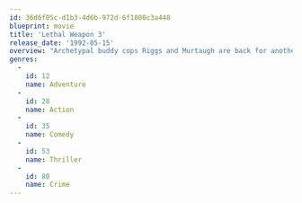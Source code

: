 ```yaml
---
id: 36d6f05c-d1b3-4d6b-972d-6f1800c3a448
blueprint: movie
title: 'Lethal Weapon 3'
release_date: '1992-05-15'
overview: "Archetypal buddy cops Riggs and Murtaugh are back for another round of high-stakes action, this time setting their collective sights on bringing down a former Los Angeles police lieutenant turned black market weapons dealer. Lorna Cole joins as the beautiful yet hardnosed internal affairs sergeant who catches Riggs's eye."
genres:
  -
    id: 12
    name: Adventure
  -
    id: 28
    name: Action
  -
    id: 35
    name: Comedy
  -
    id: 53
    name: Thriller
  -
    id: 80
    name: Crime
---
```

